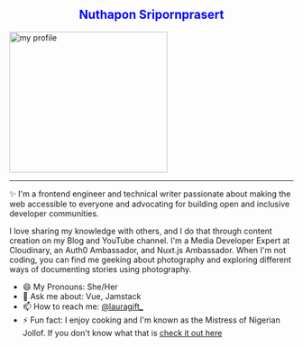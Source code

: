 
<h2 align="center" style="color:blue;">Nuthapon Sripornprasert</h3>
<img src="https://github.com/Nathapons/Nathapons.github.io/blob/master/picture/29314707_1726010667442216_1047016552009145206_n.jpg" alt="my profile" width="280" height="250" align="center">

---
✨ I'm a frontend engineer and technical writer passionate about making the web accessible to everyone and advocating for building open and inclusive developer communities. 

I love sharing my knowledge with others, and I do that through content creation on my Blog and YouTube channel. I'm a Media Developer Expert at Cloudinary, an Auth0 Ambassador, and Nuxt.js Ambassador. When I'm not coding, you can find me geeking about photography and exploring different ways of documenting stories using photography.


- 😄 My Pronouns: She/Her   
- 💬 Ask me about: Vue, Jamstack 
- 📫 How to reach me: [@lauragift_](https://twitter.com/lauragift_)
- ⚡ Fun fact: I enjoy cooking and I'm known as the Mistress of Nigerian Jollof. If you don't know what that is [check it out here](https://www.youtube.com/watch?v=kQs5lX91h98)